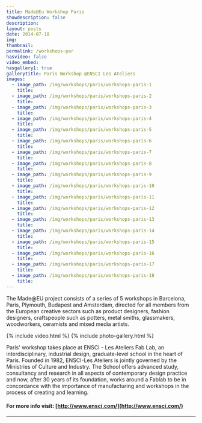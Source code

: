 ```yaml
---
title: Made@Eu Workshop Paris 
showdescription: false
description: 
layout: posts
date: 2014-07-18
img: 
thumbnail: 
permalink: /workshops-par
hasvideo: false
video_embed: 
hasgallery1: true   
gallerytitle: Paris Workshop @ENSCI Les Ateliers  
images:
  - image_path: /img/workshops/paris/workshops-paris-1
    title:
  - image_path: /img/workshops/paris/workshops-paris-2
    title: 
  - image_path: /img/workshops/paris/workshops-paris-3
    title:   
  - image_path: /img/workshops/paris/workshops-paris-4
    title: 
  - image_path: /img/workshops/paris/workshops-paris-5
    title: 
  - image_path: /img/workshops/paris/workshops-paris-6
    title:   
  - image_path: /img/workshops/paris/workshops-paris-7
    title:
  - image_path: /img/workshops/paris/workshops-paris-8
    title: 
  - image_path: /img/workshops/paris/workshops-paris-9
    title:   
  - image_path: /img/workshops/paris/workshops-paris-10
    title: 
  - image_path: /img/workshops/paris/workshops-paris-11
    title: 
  - image_path: /img/workshops/paris/workshops-paris-12
    title:  
  - image_path: /img/workshops/paris/workshops-paris-13
    title:
  - image_path: /img/workshops/paris/workshops-paris-14
    title: 
  - image_path: /img/workshops/paris/workshops-paris-15
    title:   
  - image_path: /img/workshops/paris/workshops-paris-16
    title: 
  - image_path: /img/workshops/paris/workshops-paris-17
    title: 
  - image_path: /img/workshops/paris/workshops-paris-18
    title:  
---
```



The Made@EU project consists of a series of 5 workshops in Barcelona, Paris, Plymouth, Budapest and Amsterdam, directed for all members from the European creative sectors such as product designers, fashion designers, craftspeople such as potters, metal smiths, glassmakers, woodworkers, ceramists and mixed media artists.


{% include video.html %}
{% include photo-gallery.html %}


Paris' workshop takes place at ENSCI - Les Ateliers Fab Lab, an interdisciplinary, industrial design, graduate-level school in the heart of Paris. Founded in 1982, ENSCI-Les Ateliers is jointly governed by the Ministries of Culture and Industry. The School offers advanced study, consultancy and research in all aspects of contemporary design practice and now, after 30 years of its foundation, works around a Fablab to be in concordance with the importance of manufacturing and workshops in the process of creating and learning.

#### For more info visit: [http://www.ensci.com/](http://www.ensci.com/)




-------


